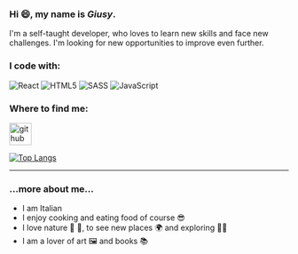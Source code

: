 ### Hi 😄, my name is ***Giusy***.

I'm  a self-taught developer, who loves to learn new skills and face new challenges.
I'm looking for new opportunities to improve even further.

### I code with:
![React](https://img.shields.io/badge/react-%2320232a.svg?style=for-the-badge&logo=react&logoColor=%2361DAFB)
![HTML5](https://img.shields.io/badge/html5-%23E34F26.svg?style=for-the-badge&logo=html5&logoColor=white)
![SASS](https://img.shields.io/badge/SASS-hotpink.svg?style=for-the-badge&logo=SASS&logoColor=white)
![JavaScript](https://img.shields.io/badge/javascript-%23323330.svg?style=for-the-badge&logo=javascript&logoColor=%23F7DF1E) 

### Where to find me:

[<img src='https://cdn.jsdelivr.net/npm/simple-icons@3.0.1/icons/github.svg' alt='github' height='40'>](https://github.com/Andro87)  

[![Top Langs](https://github-readme-stats.vercel.app/api/top-langs/?username=Andro87)](https://github.com/anuraghazra/github-readme-stats)

-----

### ...more about me...
- I am Italian 
- I enjoy cooking and eating food of course 😎
- I love nature 🌸 🌳, to see new places 🌍 and exploring 🚴‍♀️
- I am a lover of art 🖼️  and books 📚
